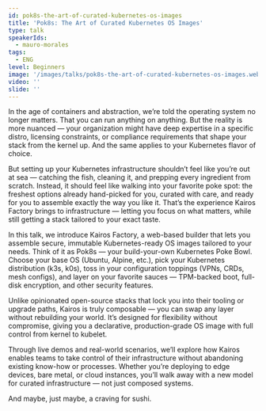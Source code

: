 ```yaml
---
id: pok8s-the-art-of-curated-kubernetes-os-images
title: 'Pok8s: The Art of Curated Kubernetes OS Images'
type: talk
speakerIds:
  - mauro-morales
tags:
  - ENG
level: Beginners
image: '/images/talks/pok8s-the-art-of-curated-kubernetes-os-images.webp'
video: ''
slide: ''
---
```


In the age of containers and abstraction, we’re told the operating system no longer matters. That you can run anything on anything. But the reality is more nuanced — your organization might have deep expertise in a specific distro, licensing constraints, or compliance requirements that shape your stack from the kernel up. And the same applies to your Kubernetes flavor of choice.

But setting up your Kubernetes infrastructure shouldn’t feel like you’re out at sea — catching the fish, cleaning it, and prepping every ingredient from scratch. Instead, it should feel like walking into your favorite poke spot: the freshest options already hand-picked for you, curated with care, and ready for you to assemble exactly the way you like it. That’s the experience Kairos Factory brings to infrastructure — letting you focus on what matters, while still getting a stack tailored to your exact taste.

In this talk, we introduce Kairos Factory, a web-based builder that lets you assemble secure, immutable Kubernetes-ready OS images tailored to your needs. Think of it as Pok8s — your build-your-own Kubernetes Poke Bowl. Choose your base OS (Ubuntu, Alpine, etc.), pick your Kubernetes distribution (k3s, k0s), toss in your configuration toppings (VPNs, CRDs, mesh configs), and layer on your favorite sauces — TPM-backed boot, full-disk encryption, and other security features.

Unlike opinionated open-source stacks that lock you into their tooling or upgrade paths, Kairos is truly composable — you can swap any layer without rebuilding your world. It’s designed for flexibility without compromise, giving you a declarative, production-grade OS image with full control from kernel to kubelet.

Through live demos and real-world scenarios, we’ll explore how Kairos enables teams to take control of their infrastructure without abandoning existing know-how or processes. Whether you’re deploying to edge devices, bare metal, or cloud instances, you’ll walk away with a new model for curated infrastructure — not just composed systems.

And maybe, just maybe, a craving for sushi.
